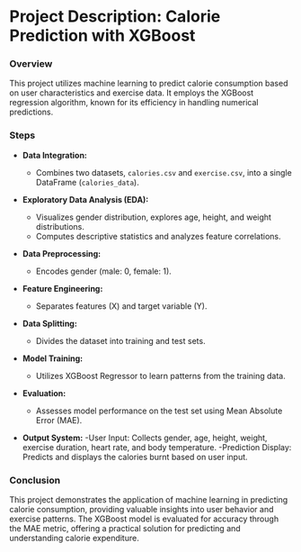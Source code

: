 # Project Description: Calorie Prediction with XGBoost

### Overview
This project utilizes machine learning to predict calorie consumption based on user characteristics and exercise data. It employs the XGBoost regression algorithm, known for its efficiency in handling numerical predictions.

### Steps

- **Data Integration:**
  - Combines two datasets, `calories.csv` and `exercise.csv`, into a single DataFrame (`calories_data`).

- **Exploratory Data Analysis (EDA):**
  - Visualizes gender distribution, explores age, height, and weight distributions.
  - Computes descriptive statistics and analyzes feature correlations.

- **Data Preprocessing:**
  - Encodes gender (male: 0, female: 1).

- **Feature Engineering:**
  - Separates features (X) and target variable (Y).

- **Data Splitting:**
  - Divides the dataset into training and test sets.

- **Model Training:**
  - Utilizes XGBoost Regressor to learn patterns from the training data.

- **Evaluation:**
  - Assesses model performance on the test set using Mean Absolute Error (MAE).
- **Output System:**
  -User Input: Collects gender, age, height, weight, exercise duration, heart rate, and body temperature.
  -Prediction Display: Predicts and displays the calories burnt based on user input.

### Conclusion
This project demonstrates the application of machine learning in predicting calorie consumption, providing valuable insights into user behavior and exercise patterns. The XGBoost model is evaluated for accuracy through the MAE metric, offering a practical solution for predicting and understanding calorie expenditure.
